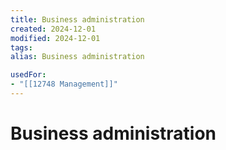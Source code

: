 ```yaml
---
title: Business administration
created: 2024-12-01
modified: 2024-12-01
tags: 
alias: Business administration

usedFor:
- "[[12748 Management]]"
---
```

# Business administration
